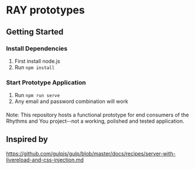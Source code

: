 # RAY prototypes

## Getting Started

### Install Dependencies

1. First install node.js
2. Run `npm install`

### Start Prototype Application
1. Run `npm run serve`
2. Any email and password combination will work

####
Note: This repository hosts a functional prototype for end consumers of the Rhythms and You project--not a working, polished and tested application. 

## Inspired by
https://github.com/gulpjs/gulp/blob/master/docs/recipes/server-with-livereload-and-css-injection.md